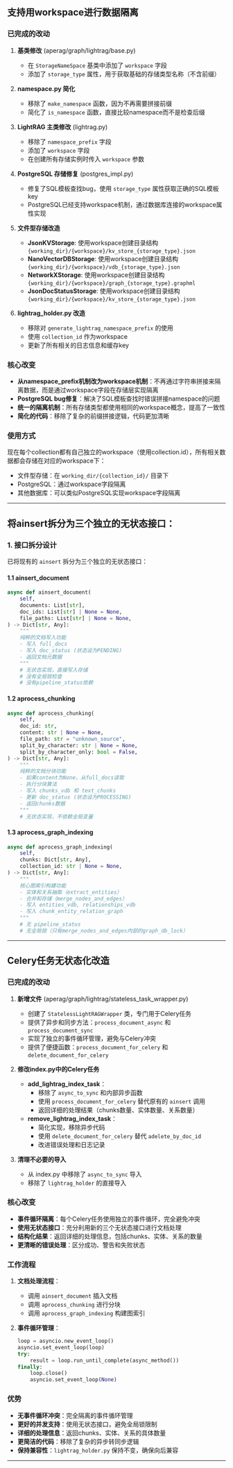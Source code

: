 ## 支持用workspace进行数据隔离

### 已完成的改动

1. **基类修改** (aperag/graph/lightrag/base.py)
   - 在 `StorageNameSpace` 基类中添加了 `workspace` 字段
   - 添加了 `storage_type` 属性，用于获取基础的存储类型名称（不含前缀）

2. **namespace.py 简化**
   - 移除了 `make_namespace` 函数，因为不再需要拼接前缀
   - 简化了 `is_namespace` 函数，直接比较namespace而不是检查后缀

3. **LightRAG 主类修改** (lightrag.py)
   - 移除了 `namespace_prefix` 字段
   - 添加了 `workspace` 字段
   - 在创建所有存储实例时传入 `workspace` 参数

4. **PostgreSQL 存储修复** (postgres_impl.py)
   - 修复了SQL模板查找bug，使用 `storage_type` 属性获取正确的SQL模板key
   - PostgreSQL已经支持workspace机制，通过数据库连接的workspace属性实现

5. **文件型存储改造**
   - **JsonKVStorage**: 使用workspace创建目录结构 `{working_dir}/{workspace}/kv_store_{storage_type}.json`
   - **NanoVectorDBStorage**: 使用workspace创建目录结构 `{working_dir}/{workspace}/vdb_{storage_type}.json`
   - **NetworkXStorage**: 使用workspace创建目录结构 `{working_dir}/{workspace}/graph_{storage_type}.graphml`
   - **JsonDocStatusStorage**: 使用workspace创建目录结构 `{working_dir}/{workspace}/kv_store_{storage_type}.json`

6. **lightrag_holder.py 改造**
   - 移除对 `generate_lightrag_namespace_prefix` 的使用
   - 使用 `collection_id` 作为workspace
   - 更新了所有相关的日志信息和缓存key

### 核心改变

- **从namespace_prefix机制改为workspace机制**：不再通过字符串拼接来隔离数据，而是通过workspace字段在存储层实现隔离
- **PostgreSQL bug修复**：解决了SQL模板查找时错误拼接namespace的问题
- **统一的隔离机制**：所有存储类型都使用相同的workspace概念，提高了一致性
- **简化的代码**：移除了复杂的前缀拼接逻辑，代码更加清晰

### 使用方式

现在每个collection都有自己独立的workspace（使用collection.id），所有相关数据都会存储在对应的workspace下：
- 文件型存储：在 `working_dir/{collection_id}/` 目录下
- PostgreSQL：通过workspace字段隔离
- 其他数据库：可以类似PostgreSQL实现workspace字段隔离

---

## 将ainsert拆分为三个独立的无状态接口：

### 1. 接口拆分设计

已将现有的 `ainsert` 拆分为三个独立的无状态接口：

#### 1.1 ainsert_document
```python
async def ainsert_document(
    self,
    documents: List[str],
    doc_ids: List[str] | None = None,
    file_paths: List[str] | None = None,
) -> Dict[str, Any]:
    """
    纯粹的文档写入功能
    - 写入 full_docs
    - 写入 doc_status (状态设为PENDING)
    - 返回文档元数据
    """
    # 无状态实现，直接写入存储
    # 没有全局锁检查
    # 没有pipeline_status依赖
```

#### 1.2 aprocess_chunking
```python
async def aprocess_chunking(
    self,
    doc_id: str,
    content: str | None = None,
    file_path: str = "unknown_source",
    split_by_character: str | None = None,
    split_by_character_only: bool = False,
) -> Dict[str, Any]:
    """
    纯粹的文档分块功能
    - 如果content为None，从full_docs读取
    - 执行分块算法
    - 写入 chunks_vdb 和 text_chunks
    - 更新 doc_status (状态设为PROCESSING)
    - 返回chunks数据
    """
    # 无状态实现，不依赖全局变量
```

#### 1.3 aprocess_graph_indexing
```python
async def aprocess_graph_indexing(
    self,
    chunks: Dict[str, Any],
    collection_id: str | None = None,
) -> Dict[str, Any]:
    """
    核心图索引构建功能
    - 实体和关系抽取（extract_entities）
    - 合并和存储（merge_nodes_and_edges）
    - 写入 entities_vdb, relationships_vdb
    - 写入 chunk_entity_relation_graph
    """
    # 无 pipeline_status
    # 无全局锁（只有merge_nodes_and_edges内部的graph_db_lock）
```

---

## Celery任务无状态化改造

### 已完成的改动

1. **新增文件** (aperag/graph/lightrag/stateless_task_wrapper.py)
   - 创建了 `StatelessLightRAGWrapper` 类，专门用于Celery任务
   - 提供了异步和同步方法：`process_document_async` 和 `process_document_sync`
   - 实现了独立的事件循环管理，避免与Celery冲突
   - 提供了便捷函数：`process_document_for_celery` 和 `delete_document_for_celery`

2. **修改index.py中的Celery任务**
   - **add_lightrag_index_task**：
     - 移除了 `async_to_sync` 和内部异步函数
     - 使用 `process_document_for_celery` 替代原有的 `ainsert` 调用
     - 返回详细的处理结果（chunks数量、实体数量、关系数量）
   - **remove_lightrag_index_task**：
     - 简化实现，移除异步代码
     - 使用 `delete_document_for_celery` 替代 `adelete_by_doc_id`
     - 改进错误处理和日志记录

3. **清理不必要的导入**
   - 从 index.py 中移除了 `async_to_sync` 导入
   - 移除了 `lightrag_holder` 的直接导入

### 核心改变

- **事件循环隔离**：每个Celery任务使用独立的事件循环，完全避免冲突
- **使用无状态接口**：充分利用新的三个无状态接口进行文档处理
- **结构化结果**：返回详细的处理信息，包括chunks、实体、关系的数量
- **更清晰的错误处理**：区分成功、警告和失败状态

### 工作流程

1. **文档处理流程**：
   - 调用 `ainsert_document` 插入文档
   - 调用 `aprocess_chunking` 进行分块
   - 调用 `aprocess_graph_indexing` 构建图索引

2. **事件循环管理**：
   ```python
   loop = asyncio.new_event_loop()
   asyncio.set_event_loop(loop)
   try:
       result = loop.run_until_complete(async_method())
   finally:
       loop.close()
       asyncio.set_event_loop(None)
   ```

### 优势

- **无事件循环冲突**：完全隔离的事件循环管理
- **更好的并发支持**：使用无状态接口，避免全局锁限制
- **详细的处理信息**：返回chunks、实体、关系的具体数量
- **更简洁的代码**：移除了复杂的异步转同步逻辑
- **保持兼容性**：`lightrag_holder.py` 保持不变，确保向后兼容

---

